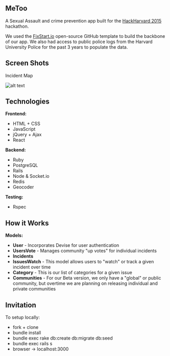 ## MeToo

A Sexual Assault and crime prevention app built for the [HackHarvard 2015](hackharvard.org) hackathon.

We used the [FixStart.io](https://github.com/shadylogic/fixstarter) open-source GitHub template to build the backbone of our app. We also had access to public police logs from the Harvard University Police for the past 3 years to populate the data.

## Screen Shots

Incident Map

![alt text](https://www.dropbox.com/s/gz6afgd0vwf3icy/Screenshot%202015-11-15%2009.59.03.png?dl=0")

## Technologies

**Frontend:**
* HTML + CSS
* JavaScript
* jQuery + Ajax
* React

**Backend:**
* Ruby
* PostgreSQL
* Rails
* Node & Socket.io
* Redis
* Geocoder

**Testing:**
* Rspec

## How it Works

**Models:**
  * **User** - Incorporates Devise for user authentication
  * **UsersVote** - Manages community "up votes" for individual incidents
  * **Incidents**
  * **IssuesWatch** - This model allows users to "watch" or track a given incident over time
  * **Category** - This is our list of categories for a given issue
  * **Communities** - For our Beta version, we only have a "global" or public community, but overtime we are planning on releasing individual and private communities

## Invitation

To setup locally:

* fork + clone
* bundle install
* bundle exec rake db:create db:migrate db:seed
* bundle exec rails s
* browser -> localhost:3000
